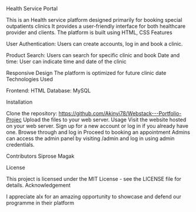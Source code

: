 Health Service Portal

This is an Health service platform designed primarily for booking special outpatients clinics It provides a user-friendly interface for both healthcare provider and clients. The platform is built using HTML, CSS
Features

User Authentication: Users can create accounts, log in and book a clinic.

Product Search: Users can search for specific clinic and book
Date and time: User can indicate time and date of the clinic

Responsive Design
The platform is optimized for future clinic date
Technologies Used

Frontend: HTML
Database: MySQL

Installation

Clone the repository: https://github.com/Akinyi78/Webstack---Portfolio-Projec
Upload the files to your web server.
Usage
Visit the website hosted on your web server.
Sign up for a new account or log in if you already have one.
Browse through and log in 
Proceed to booking an appointment
Admins can access the admin panel by visiting /admin and log in using admin credentials.

Contributors
Siprose Magak

License

This project is licensed under the MIT License - see the LICENSE file for details.
Acknowledgement

 I appreciate alx for an amazing opportunity to showcase and defend our programme in their platform
